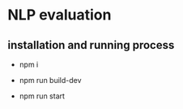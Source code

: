# NLP evaluation


## installation and running process

* npm i

* npm run build-dev

* npm run start
